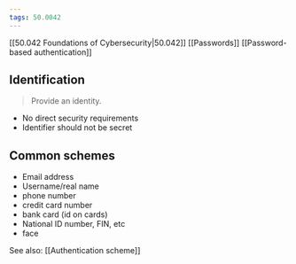```yaml
---
tags: 50.0042
---
```

[[50.042 Foundations of Cybersecurity|50.042]]
[[Passwords]]
[[Password-based authentication]]

## Identification
> Provide an identity.

- No direct security requirements
- Identifier should not be secret

## Common schemes
- Email address
- Username/real name
- phone number
- credit card number
- bank card (id on cards)
- National ID number, FIN, etc
- face

See also: [[Authentication scheme]]